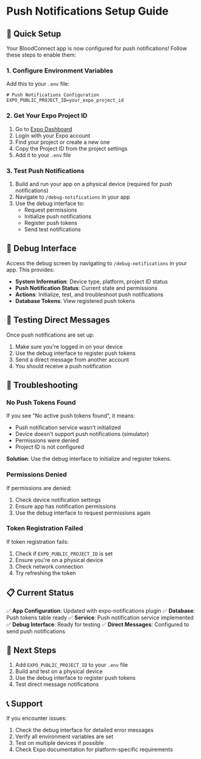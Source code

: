 # Push Notifications Setup Guide

## 🚀 Quick Setup

Your BloodConnect app is now configured for push notifications! Follow these steps to enable them:

### 1. Configure Environment Variables

Add this to your `.env` file:

```env
# Push Notifications Configuration
EXPO_PUBLIC_PROJECT_ID=your_expo_project_id
```

### 2. Get Your Expo Project ID

1. Go to [Expo Dashboard](https://expo.dev/)
2. Login with your Expo account
3. Find your project or create a new one
4. Copy the Project ID from the project settings
5. Add it to your `.env` file

### 3. Test Push Notifications

1. Build and run your app on a physical device (required for push notifications)
2. Navigate to `/debug-notifications` in your app
3. Use the debug interface to:
   - Request permissions
   - Initialize push notifications
   - Register push tokens
   - Send test notifications

## 🔧 Debug Interface

Access the debug screen by navigating to `/debug-notifications` in your app. This provides:

- **System Information**: Device type, platform, project ID status
- **Push Notification Status**: Current state and permissions
- **Actions**: Initialize, test, and troubleshoot push notifications
- **Database Tokens**: View registered push tokens

## 📱 Testing Direct Messages

Once push notifications are set up:

1. Make sure you're logged in on your device
2. Use the debug interface to register push tokens
3. Send a direct message from another account
4. You should receive a push notification

## 🐛 Troubleshooting

### No Push Tokens Found

If you see "No active push tokens found", it means:

- Push notification service wasn't initialized
- Device doesn't support push notifications (simulator)
- Permissions were denied
- Project ID is not configured

**Solution**: Use the debug interface to initialize and register tokens.

### Permissions Denied

If permissions are denied:

1. Check device notification settings
2. Ensure app has notification permissions
3. Use the debug interface to request permissions again

### Token Registration Failed

If token registration fails:

1. Check if `EXPO_PUBLIC_PROJECT_ID` is set
2. Ensure you're on a physical device
3. Check network connection
4. Try refreshing the token

## 📋 Current Status

✅ **App Configuration**: Updated with expo-notifications plugin
✅ **Database**: Push tokens table ready
✅ **Service**: Push notification service implemented
✅ **Debug Interface**: Ready for testing
✅ **Direct Messages**: Configured to send push notifications

## 🎯 Next Steps

1. Add `EXPO_PUBLIC_PROJECT_ID` to your `.env` file
2. Build and test on a physical device
3. Use the debug interface to register push tokens
4. Test direct message notifications

## 📞 Support

If you encounter issues:

1. Check the debug interface for detailed error messages
2. Verify all environment variables are set
3. Test on multiple devices if possible
4. Check Expo documentation for platform-specific requirements
